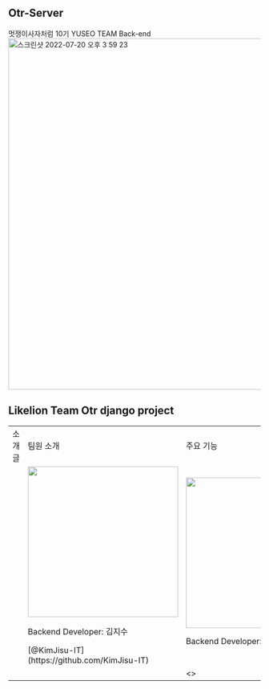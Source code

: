 ## Otr-Server
멋쟁이사자처럼 10기 YUSEO TEAM Back-end
<img width="700" alt="스크린샷 2022-07-20 오후 3 59 23" src="https://user-images.githubusercontent.com/80513699/179917265-c32f679e-ce9e-4dd2-93d3-0e54b60af447.png">


## Likelion Team Otr django project 

<table>
  <tr>
    <td>소개글</td>
    <td>팀원 소개</td>
    <td>주요 기능</td>
  </tr>
  <tr>
    <td rowspan="3"></td>
    <td>
      <img width="300" src="https://user-images.githubusercontent.com/86948824/179921960-d309b01e-1ec9-4b5e-ad46-bcac041dc109.jpg">
      <p>Backend Developer: 김지수</p> [@KimJisu-IT](https://github.com/KimJisu-IT)
    </td>
    <td> 
      <img width="300" src="https://user-images.githubusercontent.com/80513699/179923791-bd9ab0c4-73ea-4cbf-95fa-21b1d1d173ef.png">
      <p>Backend Developer: </p>
    </td>
  </tr>
  <tr>
    <td></td>
    <td>
    <>
    </td>
  </tr>

</table>
